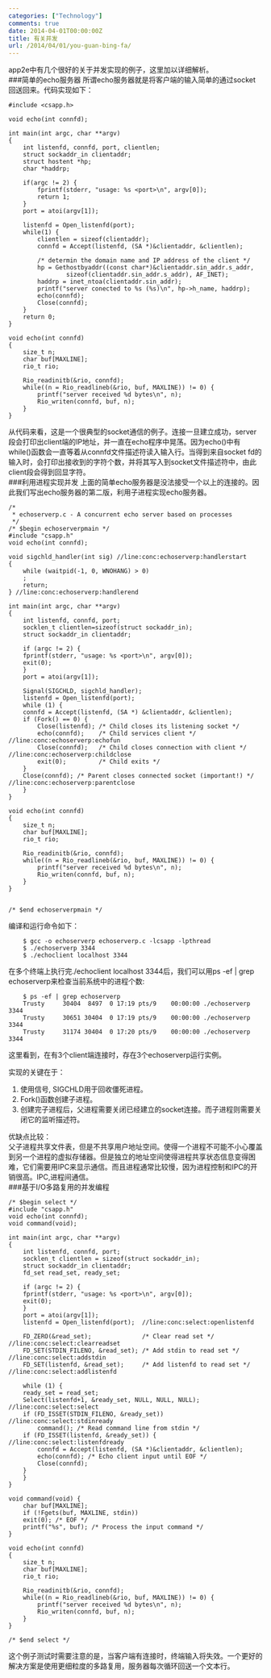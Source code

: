 ```yaml
---
categories: ["Technology"]
comments: true
date: 2014-04-01T00:00:00Z
title: 有关并发
url: /2014/04/01/you-guan-bing-fa/
---
```


app2e中有几个很好的关于并发实现的例子，这里加以详细解析。<br />
###简单的echo服务器
所谓echo服务器就是将客户端的输入简单的通过socket回送回来。代码实现如下：<br />

```
#include <csapp.h>

void echo(int connfd);

int main(int argc, char **argv)
{
	int listenfd, connfd, port, clientlen;
	struct sockaddr_in clientaddr;
	struct hostent *hp;
	char *haddrp;

	if(argc != 2) {
		fprintf(stderr, "usage: %s <port>\n", argv[0]);
		return 1;
	}
	port = atoi(argv[1]);

	listenfd = Open_listenfd(port);
	while(1) {
		clientlen = sizeof(clientaddr);
		connfd = Accept(listenfd, (SA *)&clientaddr, &clientlen);

		/* determin the domain name and IP address of the client */
		hp = Gethostbyaddr((const char*)&clientaddr.sin_addr.s_addr, 
				sizeof(clientaddr.sin_addr.s_addr), AF_INET);
		haddrp = inet_ntoa(clientaddr.sin_addr);
		printf("server conected to %s (%s)\n", hp->h_name, haddrp);
		echo(connfd);
		Close(connfd);
	}
	return 0;
}

void echo(int connfd)
{
	size_t n;
	char buf[MAXLINE];
	rio_t rio;

	Rio_readinitb(&rio, connfd);
	while((n = Rio_readlineb(&rio, buf, MAXLINE)) != 0) {
		printf("server received %d bytes\n", n);
		Rio_writen(connfd, buf, n);
	}
}

```
从代码来看，这是一个很典型的socket通信的例子。连接一旦建立成功，server段会打印出client端的IP地址，并一直在echo程序中晃荡。因为echo()中有while()函数会一直等着从connfd文件描述符读入输入行。当得到来自socket fd的输入时，会打印出接收到的字符个数，并将其写入到socket文件描述符中，由此client段会得到回显字符。<br />
###利用进程实现并发
上面的简单echo服务器是没法接受一个以上的连接的。因此我们写出echo服务器的第二版，利用子进程实现echo服务器。<br />

```
/* 
 * echoserverp.c - A concurrent echo server based on processes
 */
/* $begin echoserverpmain */
#include "csapp.h"
void echo(int connfd);

void sigchld_handler(int sig) //line:conc:echoserverp:handlerstart
{
    while (waitpid(-1, 0, WNOHANG) > 0)
	;
    return;
} //line:conc:echoserverp:handlerend

int main(int argc, char **argv) 
{
    int listenfd, connfd, port;
    socklen_t clientlen=sizeof(struct sockaddr_in);
    struct sockaddr_in clientaddr;

    if (argc != 2) {
	fprintf(stderr, "usage: %s <port>\n", argv[0]);
	exit(0);
    }
    port = atoi(argv[1]);

    Signal(SIGCHLD, sigchld_handler);
    listenfd = Open_listenfd(port);
    while (1) {
	connfd = Accept(listenfd, (SA *) &clientaddr, &clientlen);
	if (Fork() == 0) { 
	    Close(listenfd); /* Child closes its listening socket */
	    echo(connfd);    /* Child services client */ //line:conc:echoserverp:echofun
	    Close(connfd);   /* Child closes connection with client */ //line:conc:echoserverp:childclose
	    exit(0);         /* Child exits */
	}
	Close(connfd); /* Parent closes connected socket (important!) */ //line:conc:echoserverp:parentclose
    }
} 

void echo(int connfd)
{
	size_t n;
	char buf[MAXLINE];
	rio_t rio;

	Rio_readinitb(&rio, connfd);
	while((n = Rio_readlineb(&rio, buf, MAXLINE)) != 0) {
		printf("server received %d bytes\n", n);
		Rio_writen(connfd, buf, n);
	}
}


/* $end echoserverpmain */

```
编译和运行命令如下：<br />

```
	$ gcc -o echoserverp echoserverp.c -lcsapp -lpthread
	$ ./echoserverp 3344
	$ ./echoclient localhost 3344

```
在多个终端上执行完./echoclient localhost 3344后，我们可以用ps -ef | grep echoserverp来检查当前系统中的进程个数:<br />

```
	$ ps -ef | grep echoserverp
	Trusty     30404  8497  0 17:19 pts/9    00:00:00 ./echoserverp 3344
	Trusty     30651 30404  0 17:19 pts/9    00:00:00 ./echoserverp 3344
	Trusty     31174 30404  0 17:20 pts/9    00:00:00 ./echoserverp 3344

```
这里看到，在有3个client端连接时，存在3个echoserverp运行实例。<br />	

实现的关键在于：<br />
1. 使用信号, SIGCHLD用于回收僵死进程。
2. Fork()函数创建子进程。
3. 创建完子进程后，父进程需要关闭已经建立的socket连接。而子进程则需要关闭它的监听描述符。

优缺点比较：<br />
父子进程共享文件表，但是不共享用户地址空间。使得一个进程不可能不小心覆盖到另一个进程的虚拟存储器。但是独立的地址空间使得进程共享状态信息变得困难，它们需要用IPC来显示通信。而且进程通常比较慢，因为进程控制和IPC的开销很高。IPC,进程间通信。<br />
###基于I/O多路复用的并发编程


```
/* $begin select */
#include "csapp.h"
void echo(int connfd);
void command(void);

int main(int argc, char **argv) 
{
    int listenfd, connfd, port;
    socklen_t clientlen = sizeof(struct sockaddr_in);
    struct sockaddr_in clientaddr;
    fd_set read_set, ready_set;

    if (argc != 2) {
	fprintf(stderr, "usage: %s <port>\n", argv[0]);
	exit(0);
    }
    port = atoi(argv[1]);
    listenfd = Open_listenfd(port);  //line:conc:select:openlistenfd

    FD_ZERO(&read_set);              /* Clear read set */ //line:conc:select:clearreadset
    FD_SET(STDIN_FILENO, &read_set); /* Add stdin to read set */ //line:conc:select:addstdin
    FD_SET(listenfd, &read_set);     /* Add listenfd to read set */ //line:conc:select:addlistenfd

    while (1) {
	ready_set = read_set;
	Select(listenfd+1, &ready_set, NULL, NULL, NULL); //line:conc:select:select
	if (FD_ISSET(STDIN_FILENO, &ready_set)) //line:conc:select:stdinready
	    command(); /* Read command line from stdin */
	if (FD_ISSET(listenfd, &ready_set)) { //line:conc:select:listenfdready
	    connfd = Accept(listenfd, (SA *)&clientaddr, &clientlen);
	    echo(connfd); /* Echo client input until EOF */
	    Close(connfd);
	}
    }
}

void command(void) {
    char buf[MAXLINE];
    if (!Fgets(buf, MAXLINE, stdin))
	exit(0); /* EOF */
    printf("%s", buf); /* Process the input command */
}

void echo(int connfd)
{
	size_t n;
	char buf[MAXLINE];
	rio_t rio;

	Rio_readinitb(&rio, connfd);
	while((n = Rio_readlineb(&rio, buf, MAXLINE)) != 0) {
		printf("server received %d bytes\n", n);
		Rio_writen(connfd, buf, n);
	}
}

/* $end select */

```
这个例子测试时需要注意的是，当客户端有连接时，终端输入将失效。一个更好的解决方案是使用更细粒度的多路复用，服务器每次循环回送一个文本行。
